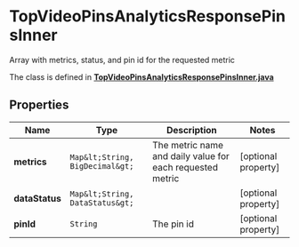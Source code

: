 

# TopVideoPinsAnalyticsResponsePinsInner

Array with metrics, status, and pin id for the requested metric

The class is defined in **[TopVideoPinsAnalyticsResponsePinsInner.java](../../src/main/java/org/openapitools/model/TopVideoPinsAnalyticsResponsePinsInner.java)**

## Properties

Name | Type | Description | Notes
------------ | ------------- | ------------- | -------------
**metrics** | `Map&lt;String, BigDecimal&gt;` | The metric name and daily value for each requested metric |  [optional property]
**dataStatus** | `Map&lt;String, DataStatus&gt;` |  |  [optional property]
**pinId** | `String` | The pin id |  [optional property]





